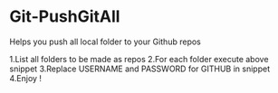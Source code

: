 # Git-PushGitAll

Helps you push all local folder to your Github repos

1.List all folders to be made as repos
2.For each folder execute above snippet
3.Replace USERNAME and PASSWORD for GITHUB in snippet
4.Enjoy !
